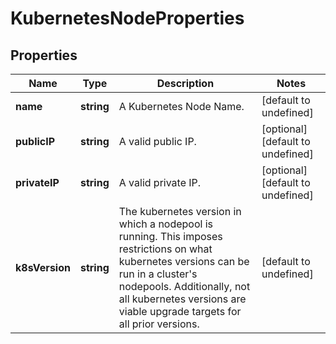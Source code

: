 # KubernetesNodeProperties

## Properties
| Name | Type | Description | Notes |
| ------------ | ------------- | ------------- | ------------- |
| **name** | **string** | A Kubernetes Node Name. | [default to undefined] |
| **publicIP** | **string** | A valid public IP. | [optional] [default to undefined] |
| **privateIP** | **string** | A valid private IP. | [optional] [default to undefined] |
| **k8sVersion** | **string** | The kubernetes version in which a nodepool is running. This imposes restrictions on what kubernetes versions can be run in a cluster\'s nodepools. Additionally, not all kubernetes versions are viable upgrade targets for all prior versions. | [default to undefined] |


